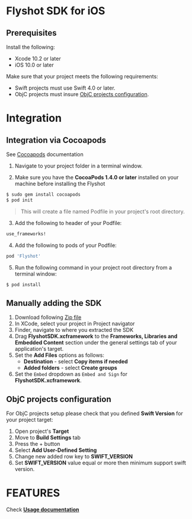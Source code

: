 # Flyshot SDK for iOS

## Prerequisites

Install the following:

* Xcode 10.2  or later
* iOS 10.0 or later

Make sure that your project meets the following requirements:

* Swift projects must use Swift 4.0 or later.
* ObjC projects must insure [ObjC projects configuration](#objc-projects-configuration).

# Integration

## Integration via Cocoapods

See [Cocoapods](https://cocoapods.org/) documentation

1. Navigate to your project folder in a terminal window.

2. Make sure you have the **CocoaPods 1.4.0 or later** installed  on your machine before installing the Flyshot
```sh
$ sudo gem install cocoapods
$ pod init
```
> This will create a file named Podfile in your project's root directory.

3. Add the following to header of your Podfile:
```sh
use_frameworks!
```
4.  Add the following to pods of your Podfile:
```sh
pod 'Flyshot'
```

5. Run the following command in your project root directory from a terminal window:
```sh
$ pod install
```

## Manually adding the SDK

1. Download following [Zip file](https://bitbucket.org/flyshot/ios-sdk/src/4.1.0/FlyshotSDK.xcframework.zip/)
2. In XCode, select your project in Project navigator
3. Finder, navigate to where you extracted the SDK
4. Drag **FlyshotSDK.xcframework** to the **Frameworks, Libraries and Embedded Content** section under the general settings tab of your application's target. 
5. Set the  **Add Files**  options as follows:
	-   **Destination**  - select  **Copy items if needed**
	-   **Added folders**  - select  **Create groups**
6. Set the `Embed` dropdown as `Embed and Sign`  for **FlyshotSDK.xcframework**.


## ObjC projects configuration

For ObjC projects setup please check that you defined **Swift Version** for your project target:

1. Open project's **Target**
2. Move to **Build Settings** tab
3. Press the + button
4.  Select **Add User-Defined Setting**
5.  Change new added row key to **SWIFT_VERSION**
6.  Set **SWIFT_VERSION** value equal or more then minimum support swift version.

# FEATURES

 Check [**Usage documentation**](https://flyshot.io/sdk/in-app-purchase)

